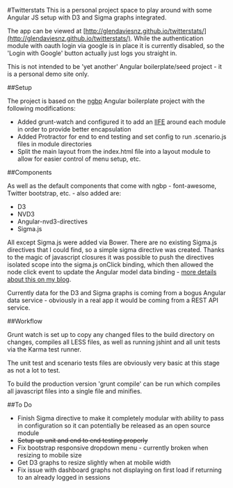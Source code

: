 #Twitterstats
This is a personal project space to play around with some Angular JS setup with D3 and Sigma graphs integrated. 

The app can be viewed at [http://glendaviesnz.github.io/twitterstats/](http://glendaviesnz.github.io/twitterstats/). While the authentication module with oauth login via google is in place it is currently disabled, so the 'Login with Google' button actually just logs you straight in.

This is not intended to be 'yet another' Angular boilerplate/seed project - it is a personal demo site only.

##Setup

The project is based on the [ngbp](https://github.com/ngbp) Angular boilerplate project with the following modifications:

* Added grunt-watch and configured it to add an [IIFE](http://caughtexceptions.blogspot.co.nz/2014/07/angular-module-setup.html) around each module in order to provide better encapsulation
* Added Protractor for end to end testing and set config to run .scenario.js files in module directories
* Split the main layout from the index.html file into a layout module to allow for easier control of menu setup, etc.

##Components

As well as the default components that come with ngbp - font-awesome, Twitter bootstrap, etc. - also added are:

* D3
* NVD3 
* Angular-nvd3-directives
* Sigma.js 

All except Sigma.js were added via Bower. There are no existing Sigma.js directives that I could find, so a simple sigma directive was created. Thanks to the magic of javascript closures it was possible to push the directives isolated scope into the sigma.js onClick binding, which then allowed the node click event to update the Angular model data binding - [more details about this on my blog](http://caughtexceptions.blogspot.co.nz/2014/07/getting-angular-scope-variable-into.html).

Currently data for the D3 and Sigma graphs is coming from a bogus Angular data service - obviously in a real app it would be coming from a REST API service. 

##Workflow

Grunt watch is set up to copy any changed files to the build directory on changes, compiles all LESS files, as well as running jshint and all unit tests via the Karma test runner. 

The unit test and scenario tests files are obviously very basic at this stage as not a lot to test.

To build the production version 'grunt compile' can be run which compiles all javascript files into a single file and minifies.

##To Do

* Finish Sigma directive to make it completely modular with ability to pass in configuration so it can potentially be released as an open source module
* ~~Setup up unit and end to end testing properly~~
* Fix bootstrap responsive dropdown menu - currently broken when resizing to mobile size
* Get D3 graphs to resize slightly when at mobile width
* Fix issue with dashboard graphs not displaying on first load if returning to an already logged in sessions

 